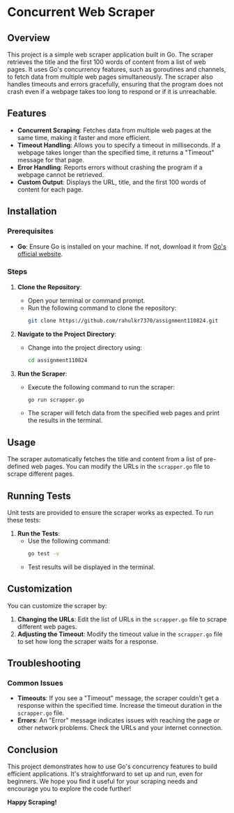 # Concurrent Web Scraper

## Overview

This project is a simple web scraper application built in Go. The scraper retrieves the title and the first 100 words of content from a list of web pages. It uses Go's concurrency features, such as goroutines and channels, to fetch data from multiple web pages simultaneously. The scraper also handles timeouts and errors gracefully, ensuring that the program does not crash even if a webpage takes too long to respond or if it is unreachable.

## Features

- **Concurrent Scraping**: Fetches data from multiple web pages at the same time, making it faster and more efficient.
- **Timeout Handling**: Allows you to specify a timeout in milliseconds. If a webpage takes longer than the specified time, it returns a "Timeout" message for that page.
- **Error Handling**: Reports errors without crashing the program if a webpage cannot be retrieved.
- **Custom Output**: Displays the URL, title, and the first 100 words of content for each page.

## Installation

### Prerequisites

- **Go**: Ensure Go is installed on your machine. If not, download it from [Go's official website](https://golang.org/dl/).

### Steps

1. **Clone the Repository**:
   - Open your terminal or command prompt.
   - Run the following command to clone the repository:
     ```bash
     git clone https://github.com/rahulkr7370/assignment110824.git
     ```

2. **Navigate to the Project Directory**:
   - Change into the project directory using:
     ```bash
     cd assignment110824
     ```

3. **Run the Scraper**:
   - Execute the following command to run the scraper:
     ```bash
     go run scrapper.go
     ```
   - The scraper will fetch data from the specified web pages and print the results in the terminal.

## Usage

The scraper automatically fetches the title and content from a list of pre-defined web pages. You can modify the URLs in the `scrapper.go` file to scrape different pages.


## Running Tests

Unit tests are provided to ensure the scraper works as expected. To run these tests:

1. **Run the Tests**:
   - Use the following command:
     ```bash
     go test -v
     ```
   - Test results will be displayed in the terminal.

## Customization

You can customize the scraper by:

1. **Changing the URLs**: Edit the list of URLs in the `scrapper.go` file to scrape different web pages.
2. **Adjusting the Timeout**: Modify the timeout value in the `scrapper.go` file to set how long the scraper waits for a response.

## Troubleshooting

### Common Issues

- **Timeouts**: If you see a "Timeout" message, the scraper couldn't get a response within the specified time. Increase the timeout duration in the `scrapper.go` file.
- **Errors**: An "Error" message indicates issues with reaching the page or other network problems. Check the URLs and your internet connection.


## Conclusion

This project demonstrates how to use Go's concurrency features to build efficient applications. It's straightforward to set up and run, even for beginners. We hope you find it useful for your scraping needs and encourage you to explore the code further!

**Happy Scraping!**


